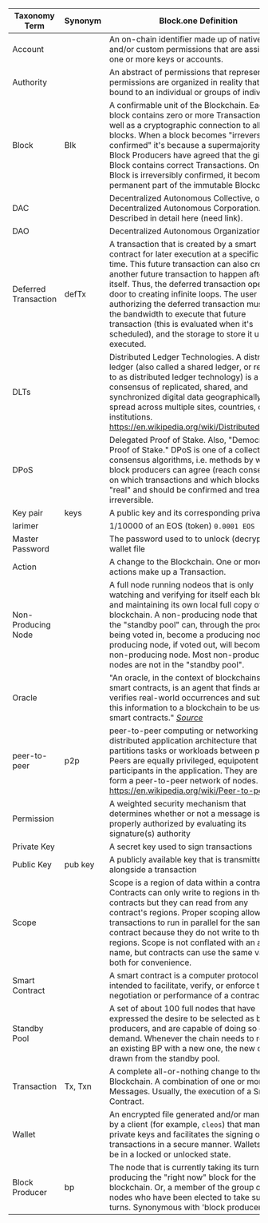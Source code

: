 | Taxonomy Term   | Synonym        | Block.one Definition |
|-----------------|----------------|----------------------|
| Account	      | 			   | An on-chain identifier made up of native and/or custom permissions that are assigned one or more keys or accounts. |
| Authority		  |          	   | An abstract of permissions that represent how permissions are organized in reality that are bound to an individual or groups of individuals |
| Block           | Blk            | A confirmable unit of the Blockchain. Each block contains zero or more Transactions, as well as a cryptographic connection to all prior blocks. When a block becomes "irreversibly confirmed" it's because a supermajority of Block Producers have agreed that the given Block contains correct Transactions. Once a Block is irreversibly confirmed, it becomes a permanent part of the immutable Blockchain. |
| DAC             |                | Decentralized Autonomous Collective, or Decentralized Autonomous Corporation. Described in detail here (need link). |
| DAO             |                | Decentralized Autonomous Organization. |
| Deferred Transaction | defTx | A transaction that is created by a smart contract for later execution at a specific future time. This future transaction can also create another future transaction to happen after itself. Thus, the deferred transaction opens the door to creating infinite loops. The user authorizing the deferred transaction must have the bandwidth to execute that future transaction (this is evaluated when it's scheduled), and the storage to store it until executed. |
| DLTs            |                | Distributed Ledger Technologies. A distributed ledger (also called a shared ledger, or referred to as distributed ledger technology) is a consensus of replicated, shared, and synchronized digital data geographically spread across multiple sites, countries, or institutions. https://en.wikipedia.org/wiki/Distributed_ledger |
| DPoS            |                | Delegated Proof of Stake. Also, "Democracy as Proof of Stake." DPoS is one of a collection of consensus algorithms, i.e. methods by which block producers can agree (reach consensus) on which transactions and which blocks are "real" and should be confirmed and treated as irreversible. |
| Key pair		  | keys		   | A public key and its corresponding private key |
| larimer         |                | 1/10000 of an EOS (token) `0.0001 EOS` |
| Master Password | 			   | The password used to to unlock (decrypt) a wallet file |
| Action         |            | A change to the Blockchain. One or more actions make up a Transaction. |   
| Non-Producing Node | | A full node running nodeos that is only watching and verifying for itself each block, and maintaining its own local full copy of the blockchain. A non-producing node that is in the "standby pool" can, through the process of being voted in, become a producing node. A producing node, if voted out, will become a non-producing node. Most non-producing nodes are not in the "standby pool". | 
| Oracle          |                | "An oracle, in the context of blockchains and smart contracts, is an agent that finds and verifies real-world occurrences and submits this information to a blockchain to be used by smart contracts." *[Source](https://blockchainhub.net/blockchain-oracles/)* |
| peer-to-peer | p2p | 	peer-to-peer computing or networking is a distributed application architecture that partitions tasks or workloads between peers. Peers are equally privileged, equipotent participants in the application. They are said to form a peer-to-peer network of nodes. https://en.wikipedia.org/wiki/Peer-to-peer | 
| Permission      |				   | A weighted security mechanism that determines whether or not a message is properly authorized by evaluating its signature(s) authority |
| Private Key	  |    			   | A secret key used to sign transactions | 
| Public Key	  | pub key		   | A publicly available key that is transmitted alongside a transaction |
| Scope | | Scope is a region of data within a contract. Contracts can only write to regions in their own contracts but they can read from any contract's regions. Proper scoping allows transactions to run in parallel for the same contract because they do not write to the same regions. Scope is not conflated with an account name, but contracts can use the same value for both for convenience. |
| Smart Contract  |                | A smart contract is a computer protocol intended to facilitate, verify, or enforce the negotiation or performance of a contract. |
| Standby Pool | | A set of about 100 full nodes that have expressed the desire to be selected as block producers, and are capable of doing so on demand. Whenever the chain needs to replace an existing BP with a new one, the new one is drawn from the standby pool. |
| Transaction     | Tx, Txn        | A complete all-or-nothing change to the Blockchain. A combination of one or more Messages. Usually, the execution of a Smart Contract.
| Wallet		  |  			   | An encrypted file generated and/or managed by a client (for example, `cleos`) that manages private keys and facilitates the signing of transactions in a secure manner. Wallets may be in a locked or unlocked state. |
| Block Producer         | bp | The node that is currently taking its turn producing the "right now" block for the blockchain. Or, a member of the group of nodes who have been elected to take such turns. Synonymous with 'block producer' |                                
